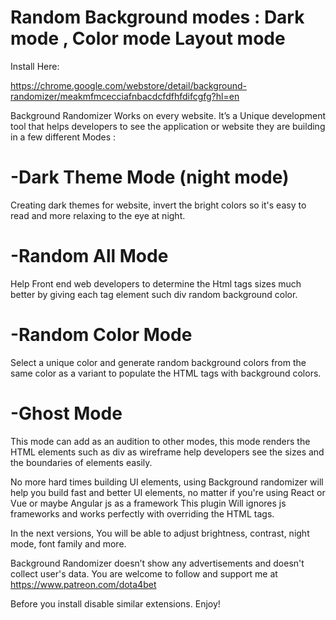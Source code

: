 # Random Background modes : Dark mode , Color mode Layout mode

Install Here:

https://chrome.google.com/webstore/detail/background-randomizer/meakmfmcecciafnbacdcfdfhfdifcgfg?hl=en

Background Randomizer Works on every website.
It’s a Unique development tool that helps developers to see the application or website they are building in a few different Modes :


# -Dark Theme Mode  (night mode)
Creating dark themes for website, invert the bright colors so it's easy to read and more relaxing to the eye at night.

# -Random All Mode
Help Front end web developers to determine the Html tags sizes much better by giving each tag element such div random background color.

# -Random Color Mode 
Select a unique color and generate random background colors from the same color as a variant to populate the HTML tags with background colors.

# -Ghost Mode
This mode can add as an audition to other modes, this mode renders the HTML elements such as div as wireframe help developers see the sizes and the boundaries of elements easily.

No more hard times building UI elements, using Background randomizer will help you build fast and better UI elements, no matter if you're using React or Vue or maybe Angular js as a framework
This plugin Will ignores js frameworks and works perfectly with overriding the HTML tags.

In the next versions, You will be able to adjust brightness, contrast, night mode, font family and more.


Background Randomizer doesn’t show any advertisements and doesn't collect user's data.
 You are welcome to follow and support me at https://www.patreon.com/dota4bet 

Before you install disable similar extensions. Enjoy!
